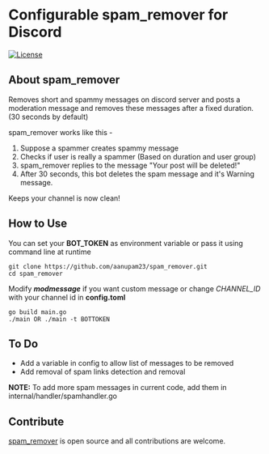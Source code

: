 # Configurable spam_remover for Discord

[![License](https://img.shields.io/badge/License-Apache%202.0-blue.svg)](https://opensource.org/licenses/Apache-2.0) 


## About spam_remover
Removes short and spammy messages on discord server and posts a moderation message and removes these messages after a fixed duration. (30 seconds by default)

spam_remover works like this -
1) Suppose a spammer creates spammy message
2) Checks if user is really a spammer (Based on duration and user group)
3) spam_remover replies to the message "Your post will be deleted!" 
4) After 30 seconds, this bot deletes the spam message and it's Warning message.

Keeps your channel is now clean!


## How to Use

You can set your **BOT_TOKEN** as environment variable or pass it using command line at runtime

```
git clone https://github.com/aanupam23/spam_remover.git
cd spam_remover
```
Modify ***modmessage*** if you want custom message or change *CHANNEL_ID* with your channel id in **config.toml**

```
go build main.go
./main OR ./main -t BOTTOKEN
```


## To Do
 - Add a variable in config to allow list of messages to be removed
 - Add removal of spam links detection and removal

**NOTE:** To add more spam messages in current code, add them in internal/handler/spamhandler.go 


## Contribute
[spam_remover](https://github.com/aanupam23/spam_remover) is open source and all contributions are welcome.
